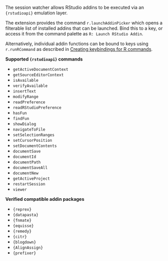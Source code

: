 The session watcher allows RStudio addins to be executed via an `{rstudioapi}` emulation layer.

The extension provides the command `r.launchAddinPicker` which opens a filterable list of installed addins that can be launched. Bind this to a key, or access it from the command palette as `R: Launch RStudio Addin`.

Alternatively, individual addin functions can be bound to keys using `r.runRCommand` as described in [Creating keybindings for R commands](https://github.com/Ikuyadeu/vscode-R/wiki/Keyboard-shortcuts#creating-keybindings-for-r-commands).

**Supported `{rstudioapi}` commands**

* `getActiveDocumentContext`
* `getSourceEditorContext`
* `isAvailable`
* `verifyAvailable`
* `insertText`
* `modifyRange`
* `readPreference`
* `readRStudioPreference`
* `hasFun`
* `findFun`
* `showDialog`
* `navigateToFile`
* `setSelectionRanges`
* `setCursorPosition`
* `setDocumentContents`
* `documentSave`
* `documentId`
* `documentPath`
* `documentSaveAll`
* `documentNew`
* `getActiveProject`
* `restartSession`
* `viewer`

**Verified compatible addin packages**

* `{reprex}`
* `{datapasta}`
* `{fnmate}`
* `{equisse}`
* `{remedy}`
* `{citr}`
* `{blogdown}`
* `{AlignAssign}`
* `{prefixer}`